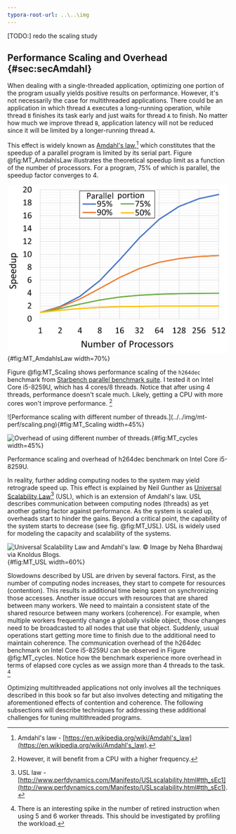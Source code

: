 ```yaml
---
typora-root-url: ..\..\img
---
```


[TODO:] redo the scaling study

## Performance Scaling and Overhead {#sec:secAmdahl}

When dealing with a single-threaded application, optimizing one portion of the program usually yields positive results on performance. However, it's not necessarily the case for multithreaded applications. There could be an application in which thread `A` executes a long-running operation, while thread `B` finishes its task early and just waits for thread `A` to finish. No matter how much we improve thread `B`,  application latency will not be reduced since it will be limited by a longer-running thread `A`. 

This effect is widely known as [Amdahl's law](https://en.wikipedia.org/wiki/Amdahl's_law),[^6] which constitutes that the speedup of a parallel program is limited by its serial part. Figure @fig:MT_AmdahlsLaw illustrates the theoretical speedup limit as a function of the number of processors. For a program, 75% of which is parallel, the speedup factor converges to 4.

![The theoretical speedup of the latency of the execution of a program as a function of the number of processors executing it, according to Amdahl's law. *© Image by Daniels220 via Wikipedia.*](../../img/mt-perf/AmdahlsLaw.png){#fig:MT_AmdahlsLaw width=70%}

Figure @fig:MT_Scaling shows performance scaling of the `h264dec` benchmark from [Starbench parallel benchmark suite](https://www.aes.tu-berlin.de/menue/research/projects/completed_projects/starbench_parallel_benchmark_suite/). I tested it on Intel Core i5-8259U, which has 4 cores/8 threads. Notice that after using 4 threads, performance doesn't scale much. Likely, getting a CPU with more cores won't improve performance. [^7]

<div id="fig:MT_charts">
![Performance scaling with different number of threads.](../../img/mt-perf/scaling.png){#fig:MT_Scaling width=45%}

![Overhead of using different number of threads.](../../img/mt-perf/cycles.png){#fig:MT_cycles width=45%}

Performance scaling and overhead of h264dec benchmark on Intel Core i5-8259U.
</div>

In reality, further adding computing nodes to the system may yield retrograde speed up. This effect is explained by Neil Gunther as [Universal Scalability Law](http://www.perfdynamics.com/Manifesto/USLscalability.html#tth_sEc1)[^8] (USL), which is an extension of Amdahl's law. USL describes communication between computing nodes (threads) as yet another gating factor against performance. As the system is scaled up, overheads start to hinder the gains. Beyond a critical point, the capability of the system starts to decrease (see fig. @fig:MT_USL). USL is widely used for modeling the capacity and scalability of the systems.

![Universal Scalability Law and Amdahl's law. *© Image by Neha Bhardwaj via [Knoldus Blogs](https://blog.knoldus.com/understanding-laws-of-scalability-and-the-effects-on-a-distributed-system/).*](../../img/mt-perf/USL.jpg){#fig:MT_USL width=60%}

Slowdowns described by USL are driven by several factors. First, as the number of computing nodes increases, they start to compete for resources (contention). This results in additional time being spent on synchronizing those accesses. Another issue occurs with resources that are shared between many workers. We need to maintain a consistent state of the shared resource between many workers (coherence). For example, when multiple workers frequently change a globally visible object, those changes need to be broadcasted to all nodes that use that object. Suddenly, usual operations start getting more time to finish due to the additional need to maintain coherence. The communication overhead of the h264dec benchmark on Intel Core i5-8259U can be observed in Figure @fig:MT_cycles. Notice how the benchmark experience more overhead in terms of elapsed core cycles as we assign more than 4 threads to the task. [^9]

Optimizing multithreaded applications not only involves all the techniques described in this book so far but also involves detecting and mitigating the aforementioned effects of contention and coherence. The following subsections will describe techniques for addressing these additional challenges for tuning multithreaded programs.

[^4]: It may not always be the case. For example, resources that are shared between threads/cores (like caches) can limit scaling. Also, compute-bound benchmarks tend to scale only up to the number of physical (not logical) cores since two sibling HW threads share the same execution engine.
[^6]: Amdahl's law - [https://en.wikipedia.org/wiki/Amdahl's_law](https://en.wikipedia.org/wiki/Amdahl's_law).
[^7]: However, it will benefit from a CPU with a higher frequency.
[^8]: USL law - [http://www.perfdynamics.com/Manifesto/USLscalability.html#tth_sEc1](http://www.perfdynamics.com/Manifesto/USLscalability.html#tth_sEc1).
[^9]: There is an interesting spike in the number of retired instruction when using 5 and 6 worker threads. This should be investigated by profiling the workload.
